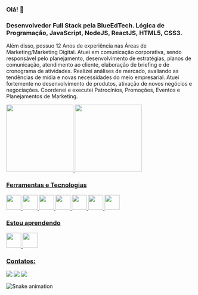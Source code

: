 ### Olá! 👋
### Desenvolvedor Full Stack pela BlueEdTech. Lógica de Programação, JavaScript, NodeJS, ReactJS, HTML5, CSS3. 
Além disso, possuo 12 Anos de experiência nas Áreas de Marketing/Marketing Digital.
Atuei em comunicação corporativa, sendo responsável pelo planejamento, desenvolvimento de estratégias, planos de comunicação, atendimento ao cliente, elaboração de briefing e de cronograma de atividades. 
Realizei análises de mercado, avaliando as tendências de mídia e novas necessidades do meio empresarial.
Atuei fortemente no desenvolvimento de produtos, ativação de novos negócios e negociações.
Coordenei e executei Patrocínios, Promoções, Eventos e Planejamentos de Marketing.

<!--
**alexmeirelles/alexmeirelles** is a ✨ _special_ ✨ repository because its `README.md` (this file) appears on your GitHub profile.

Here are some ideas to get you started:

- 🔭 I’m currently working on ...
- 🌱 I’m currently learning ...
- 👯 I’m looking to collaborate on ...
- 🤔 I’m looking for help with ...
- 💬 Ask me about ...
- 📫 How to reach me: ...
- 😄 Pronouns: ...
- ⚡ Fun fact: ...
-->

<div>
<a href="https://github.com/alexmeirelles">
<img height="180em" src="https://github-readme-stats.vercel.app/api/top-langs/?username=alexmeirelles&layout=compact&langs_count=7&theme=chartreuse-dark"/>
<img height="180em" src="https://github-readme-stats.vercel.app/api?username=alexmeirelles&show_icons=true&theme=chartreuse-dark&include_all_commits=true&count_private=true"/>
</div>


### Ferramentas e Tecnologias
<img src="https://cdn.jsdelivr.net/gh/devicons/devicon/icons/javascript/javascript-original.svg" width="40" height="40"/>
<img src="https://cdn.jsdelivr.net/gh/devicons/devicon/icons/nodejs/nodejs-original-wordmark.svg" width="40" height="40"/>
<img src="https://cdn.jsdelivr.net/gh/devicons/devicon/icons/react/react-original-wordmark.svg" width="40" height="40"/>
<img src="https://cdn.jsdelivr.net/gh/devicons/devicon/icons/html5/html5-original-wordmark.svg" width="40" height="40"/>
<img src="https://cdn.jsdelivr.net/gh/devicons/devicon/icons/css3/css3-original-wordmark.svg" width="40" height="40"/>
<img src="https://cdn.jsdelivr.net/gh/devicons/devicon/icons/git/git-original.svg" width="40" height="40"/>
<img src="https://cdn.jsdelivr.net/gh/devicons/devicon/icons/linux/linux-original.svg" width="40" height="40"/>


### Estou aprendendo

<img src="https://cdn.jsdelivr.net/gh/devicons/devicon/icons/typescript/typescript-original.svg" width="40" height="40"/> <img src="https://cdn.jsdelivr.net/gh/devicons/devicon/icons/nestjs/nestjs-plain.svg" width="40" height="40"/>

### Contatos:

<div>

<a href="https://instagram.com/alemeirelles" target="_blank"><img src="https://img.shields.io/badge/-Instagram-%23E4405F?style=for-the-badge&logo=instagram&logoColor=white" target="_blank"></a>
<a href = "mailto:alemeirelles@proton.me"><img src="https://img.shields.io/badge/Gmail-D14836?style=for-the-badge&logo=gmail&logoColor=white" target="_blank"></a>
<a href="https://www.linkedin.com/in/alemeirelles" target="_blank"><img src="https://img.shields.io/badge/-LinkedIn-%230077B5?style=for-the-badge&logo=linkedin&logoColor=white" target="_blank"></a>   
</div>
  
![Snake animation](https://github.com/alexmeirelles/alexmeirelles/blob/output/github-contribution-grid-snake.svg)
